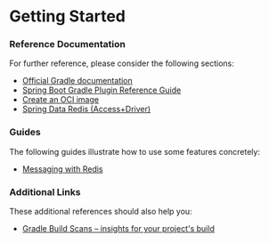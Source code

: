# Getting Started

### Reference Documentation

For further reference, please consider the following sections:

* [Official Gradle documentation](https://docs.gradle.org)
* [Spring Boot Gradle Plugin Reference Guide](https://docs.spring.io/spring-boot/docs/2.7.3/gradle-plugin/reference/html/)
* [Create an OCI image](https://docs.spring.io/spring-boot/docs/2.7.3/gradle-plugin/reference/html/#build-image)
* [Spring Data Redis (Access+Driver)](https://docs.spring.io/spring-boot/docs/2.7.3/reference/htmlsingle/#data.nosql.redis)

### Guides

The following guides illustrate how to use some features concretely:

* [Messaging with Redis](https://spring.io/guides/gs/messaging-redis/)

### Additional Links

These additional references should also help you:

* [Gradle Build Scans – insights for your project's build](https://scans.gradle.com#gradle)
